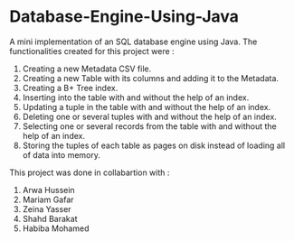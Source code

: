 # Database-Engine-Using-Java

A mini implementation of an SQL database engine using Java.
The functionalities created for this project were :
 1. Creating a new Metadata CSV file.
 2. Creating a new Table with its columns and adding it to the Metadata.
 3. Creating a B+ Tree index.
 4. Inserting into the table with and without the help of an index.
 5. Updating a tuple in the table with and without the help of an index.
 6. Deleting one or several tuples with and without the help of an index.
 7. Selecting one or several records from the table with and without the help of an index.
 8. Storing the tuples of each table as pages on disk instead of loading all of data into memory.

This project was done in collabartion with :
  1. Arwa Hussein
  2. Mariam Gafar
  3. Zeina Yasser
  4. Shahd Barakat
  5. Habiba Mohamed 



